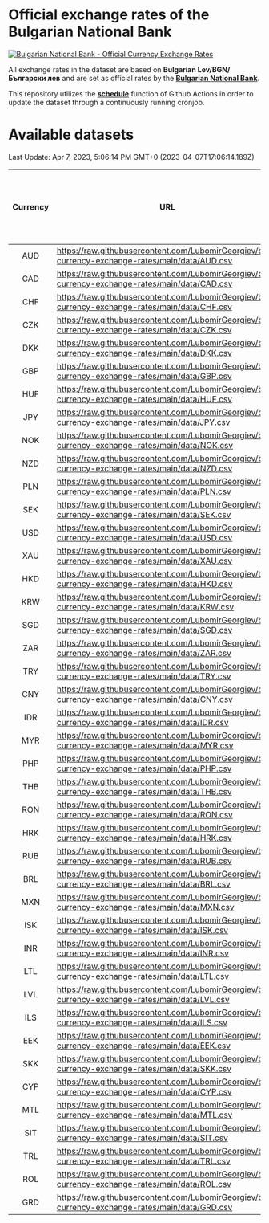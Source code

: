 # Official exchange rates of the Bulgarian National Bank

[![Bulgarian National Bank - Official Currency Exchange Rates](https://github.com/LubomirGeorgiev/bnb-currency-exchange-rates/actions/workflows/update-rates.yml/badge.svg?branch=main)](https://github.com/LubomirGeorgiev/bnb-currency-exchange-rates/actions/workflows/update-rates.yml)

All exchange rates in the dataset are based on **Bulgarian Lev/BGN/Български лев** and are set as official rates by the [**Bulgarian National Bank**](https://www.bnb.bg/Statistics/StExternalSector/StExchangeRates/StERForeignCurrencies/index.htm?toLang=_EN).

This repository utilizes the [**schedule**](https://docs.github.com/en/actions/reference/events-that-trigger-workflows) function of Github Actions in order to update the dataset through a continuously running cronjob.

# Available datasets

<!-- START LINKS (DO NOT EVER FU*ING DELETE THIS COMMENT FOR THE LOVE OF YOUR LIFE!!! IF YOU ARE CURIOS HOW IT WORKS, YOU CAN HAVE A LOOK AT ./src/updateReadme.ts) -->

Last Update: Apr 7, 2023, 5:06:14 PM GMT+0 (2023-04-07T17:06:14.189Z)

| Currency | URL                                                                                             | Number of records | Number of missing days that were filled in |
| :------: | ----------------------------------------------------------------------------------------------- | :---------------: | :----------------------------------------: |
|   AUD    | https://raw.githubusercontent.com/LubomirGeorgiev/bnb-currency-exchange-rates/main/data/AUD.csv |       8461        |                    2614                    |
|   CAD    | https://raw.githubusercontent.com/LubomirGeorgiev/bnb-currency-exchange-rates/main/data/CAD.csv |       8461        |                    2614                    |
|   CHF    | https://raw.githubusercontent.com/LubomirGeorgiev/bnb-currency-exchange-rates/main/data/CHF.csv |       8461        |                    2614                    |
|   CZK    | https://raw.githubusercontent.com/LubomirGeorgiev/bnb-currency-exchange-rates/main/data/CZK.csv |       8461        |                    2614                    |
|   DKK    | https://raw.githubusercontent.com/LubomirGeorgiev/bnb-currency-exchange-rates/main/data/DKK.csv |       8461        |                    2614                    |
|   GBP    | https://raw.githubusercontent.com/LubomirGeorgiev/bnb-currency-exchange-rates/main/data/GBP.csv |       8461        |                    2614                    |
|   HUF    | https://raw.githubusercontent.com/LubomirGeorgiev/bnb-currency-exchange-rates/main/data/HUF.csv |       8461        |                    2614                    |
|   JPY    | https://raw.githubusercontent.com/LubomirGeorgiev/bnb-currency-exchange-rates/main/data/JPY.csv |       8461        |                    2614                    |
|   NOK    | https://raw.githubusercontent.com/LubomirGeorgiev/bnb-currency-exchange-rates/main/data/NOK.csv |       8461        |                    2614                    |
|   NZD    | https://raw.githubusercontent.com/LubomirGeorgiev/bnb-currency-exchange-rates/main/data/NZD.csv |       8461        |                    2614                    |
|   PLN    | https://raw.githubusercontent.com/LubomirGeorgiev/bnb-currency-exchange-rates/main/data/PLN.csv |       8461        |                    2614                    |
|   SEK    | https://raw.githubusercontent.com/LubomirGeorgiev/bnb-currency-exchange-rates/main/data/SEK.csv |       8461        |                    2614                    |
|   USD    | https://raw.githubusercontent.com/LubomirGeorgiev/bnb-currency-exchange-rates/main/data/USD.csv |       8461        |                    2614                    |
|   XAU    | https://raw.githubusercontent.com/LubomirGeorgiev/bnb-currency-exchange-rates/main/data/XAU.csv |       8461        |                    2616                    |
|   HKD    | https://raw.githubusercontent.com/LubomirGeorgiev/bnb-currency-exchange-rates/main/data/HKD.csv |       8159        |                    2523                    |
|   KRW    | https://raw.githubusercontent.com/LubomirGeorgiev/bnb-currency-exchange-rates/main/data/KRW.csv |       8159        |                    2523                    |
|   SGD    | https://raw.githubusercontent.com/LubomirGeorgiev/bnb-currency-exchange-rates/main/data/SGD.csv |       8159        |                    2523                    |
|   ZAR    | https://raw.githubusercontent.com/LubomirGeorgiev/bnb-currency-exchange-rates/main/data/ZAR.csv |       8159        |                    2523                    |
|   TRY    | https://raw.githubusercontent.com/LubomirGeorgiev/bnb-currency-exchange-rates/main/data/TRY.csv |       6641        |                    2053                    |
|   CNY    | https://raw.githubusercontent.com/LubomirGeorgiev/bnb-currency-exchange-rates/main/data/CNY.csv |       6521        |                    2017                    |
|   IDR    | https://raw.githubusercontent.com/LubomirGeorgiev/bnb-currency-exchange-rates/main/data/IDR.csv |       6521        |                    2017                    |
|   MYR    | https://raw.githubusercontent.com/LubomirGeorgiev/bnb-currency-exchange-rates/main/data/MYR.csv |       6521        |                    2017                    |
|   PHP    | https://raw.githubusercontent.com/LubomirGeorgiev/bnb-currency-exchange-rates/main/data/PHP.csv |       6521        |                    2017                    |
|   THB    | https://raw.githubusercontent.com/LubomirGeorgiev/bnb-currency-exchange-rates/main/data/THB.csv |       6521        |                    2017                    |
|   RON    | https://raw.githubusercontent.com/LubomirGeorgiev/bnb-currency-exchange-rates/main/data/RON.csv |       6462        |                    1999                    |
|   HRK    | https://raw.githubusercontent.com/LubomirGeorgiev/bnb-currency-exchange-rates/main/data/HRK.csv |       6423        |                    1987                    |
|   RUB    | https://raw.githubusercontent.com/LubomirGeorgiev/bnb-currency-exchange-rates/main/data/RUB.csv |       6119        |                    1890                    |
|   BRL    | https://raw.githubusercontent.com/LubomirGeorgiev/bnb-currency-exchange-rates/main/data/BRL.csv |       5551        |                    1720                    |
|   MXN    | https://raw.githubusercontent.com/LubomirGeorgiev/bnb-currency-exchange-rates/main/data/MXN.csv |       5551        |                    1720                    |
|   ISK    | https://raw.githubusercontent.com/LubomirGeorgiev/bnb-currency-exchange-rates/main/data/ISK.csv |       5458        |                    1689                    |
|   INR    | https://raw.githubusercontent.com/LubomirGeorgiev/bnb-currency-exchange-rates/main/data/INR.csv |       5184        |                    1606                    |
|   LTL    | https://raw.githubusercontent.com/LubomirGeorgiev/bnb-currency-exchange-rates/main/data/LTL.csv |       5153        |                    1582                    |
|   LVL    | https://raw.githubusercontent.com/LubomirGeorgiev/bnb-currency-exchange-rates/main/data/LVL.csv |       4791        |                    1471                    |
|   ILS    | https://raw.githubusercontent.com/LubomirGeorgiev/bnb-currency-exchange-rates/main/data/ILS.csv |       4458        |                    1385                    |
|   EEK    | https://raw.githubusercontent.com/LubomirGeorgiev/bnb-currency-exchange-rates/main/data/EEK.csv |       4000        |                    1226                    |
|   SKK    | https://raw.githubusercontent.com/LubomirGeorgiev/bnb-currency-exchange-rates/main/data/SKK.csv |       2970        |                    912                     |
|   CYP    | https://raw.githubusercontent.com/LubomirGeorgiev/bnb-currency-exchange-rates/main/data/CYP.csv |       2906        |                    890                     |
|   MTL    | https://raw.githubusercontent.com/LubomirGeorgiev/bnb-currency-exchange-rates/main/data/MTL.csv |       2604        |                    799                     |
|   SIT    | https://raw.githubusercontent.com/LubomirGeorgiev/bnb-currency-exchange-rates/main/data/SIT.csv |       2544        |                    780                     |
|   TRL    | https://raw.githubusercontent.com/LubomirGeorgiev/bnb-currency-exchange-rates/main/data/TRL.csv |       1818        |                    559                     |
|   ROL    | https://raw.githubusercontent.com/LubomirGeorgiev/bnb-currency-exchange-rates/main/data/ROL.csv |       1697        |                    524                     |
|   GRD    | https://raw.githubusercontent.com/LubomirGeorgiev/bnb-currency-exchange-rates/main/data/GRD.csv |        359        |                    107                     |

<!-- END LINKS (DO NOT EVER FU*ING DELETE THIS COMMENT FOR THE LOVE OF YOUR LIFE!!! IF YOU ARE CURIOS HOW IT WORKS, YOU CAN HAVE A LOOK AT ./src/updateReadme.ts) -->
